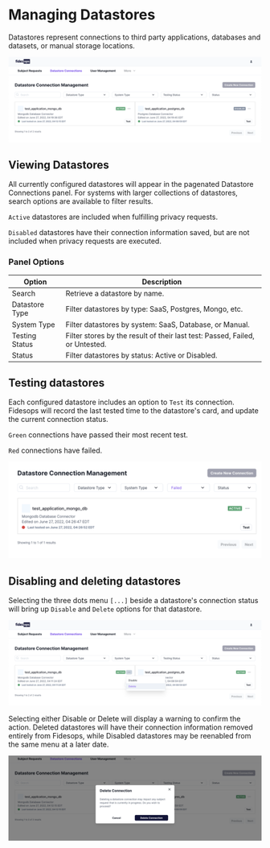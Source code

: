 # Managing Datastores

Datastores represent connections to third party applications, databases and datasets, or manual storage locations.

![datastore](../img/admin_ui/datastore_list.png)


## Viewing Datastores

All currently configured datastores will appear in the pagenated Datastore Connections panel. For systems with larger collections of datastores, search options are available to filter results.

`Active` datastores are included when fulfilling privacy requests.

`Disabled` datastores have their connection information saved, but are not included when privacy requests are executed.
### Panel Options
| Option | Description |
|----|----|
| Search | Retrieve a datastore by name. |
| Datastore Type | Filter datastores by type: SaaS, Postgres, Mongo, etc. |
| System Type | Filter datastores by system: SaaS, Database, or Manual. |
| Testing Status | Filter stores by the result of their last test: Passed, Failed, or Untested. |
| Status | Filter datastores by status: Active or Disabled. |

## Testing datastores
Each configured datastore includes an option to `Test` its connection. Fidesops will record the last tested time to the datastore's card, and update the current connection status. 

`Green` connections have passed their most recent test. 

`Red` connections have failed.

![failed test](../img/admin_ui/failed_test.png)


## Disabling and deleting datastores

Selecting the three dots menu `[...]` beside a datastore's connection status will bring up `Disable` and `Delete` options for that datastore.

![datastore options](../img/admin_ui/datastore_options.png)

Selecting either Disable or Delete will display a warning to confirm the action. Deleted datastores will have their connection information removed entirely from Fidesops, while Disabled datastores may be reenabled from the same menu at a later date.

![delete datastore](../img/admin_ui/delete_datastore.png)
